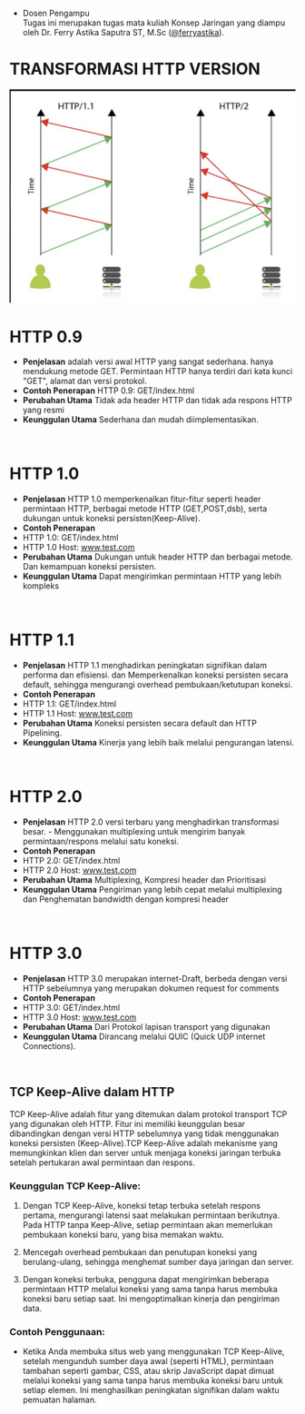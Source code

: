 * Dosen Pengampu  
Tugas ini merupakan tugas mata kuliah Konsep Jaringan yang diampu oleh Dr. Ferry Astika Saputra ST, M.Sc ([@ferryastika](https://github.com/ferryastika)).

# TRANSFORMASI HTTP VERSION
![Perbedaan HTTP 1.1 dan 2.0](http.png)
# HTTP 0.9
-  **Penjelasan** adalah versi awal HTTP yang sangat sederhana. hanya mendukung metode GET. Permintaan HTTP hanya terdiri dari kata kunci "GET", alamat dan versi protokol.
-  **Contoh Penerapan**  HTTP 0.9: GET/index.html
-  **Perubahan Utama** Tidak ada header HTTP dan tidak ada respons HTTP yang resmi
-  **Keunggulan Utama** Sederhana dan mudah diimplementasikan.
<br/>

# HTTP 1.0
-  **Penjelasan** HTTP 1.0 memperkenalkan fitur-fitur seperti header permintaan HTTP, berbagai metode HTTP (GET,POST,dsb), serta dukungan untuk koneksi persisten(Keep-Alive).
-  **Contoh Penerapan**  
- HTTP 1.0: GET/index.html 
- HTTP 1.0 Host: www.test.com
-  **Perubahan Utama** Dukungan untuk header HTTP dan berbagai metode. Dan kemampuan koneksi persisten.
-  **Keunggulan Utama** Dapat mengirimkan permintaan HTTP yang lebih kompleks
<br/>

# HTTP 1.1
-  **Penjelasan** HTTP 1.1 menghadirkan peningkatan signifikan dalam performa dan efisiensi. dan Memperkenalkan koneksi persisten secara default, sehingga mengurangi overhead pembukaan/ketutupan koneksi.
-  **Contoh Penerapan**  
- HTTP 1.1: GET/index.html 
- HTTP 1.1 Host: www.test.com
-  **Perubahan Utama** Koneksi persisten secara default dan HTTP Pipelining.
-  **Keunggulan Utama** Kinerja yang lebih baik melalui pengurangan latensi.
<br/>

# HTTP 2.0
-  **Penjelasan** HTTP 2.0 versi terbaru yang menghadirkan transformasi besar. - Menggunakan multiplexing untuk mengirim banyak permintaan/respons melalui satu koneksi.
-  **Contoh Penerapan**  
- HTTP 2.0: GET/index.html 
- HTTP 2.0 Host: www.test.com
-  **Perubahan Utama** Multiplexing, Kompresi header dan Prioritisasi
-  **Keunggulan Utama** Pengiriman yang lebih cepat melalui multiplexing dan Penghematan bandwidth dengan kompresi header
<br/>

# HTTP 3.0
-  **Penjelasan** HTTP 3.0 merupakan internet-Draft, berbeda dengan versi HTTP sebelumnya yang merupakan dokumen request for comments
-  **Contoh Penerapan**  
- HTTP 3.0: GET/index.html 
- HTTP 3.0 Host: www.test.com
-  **Perubahan Utama** Dari Protokol lapisan transport yang digunakan
-  **Keunggulan Utama** Dirancang melalui QUIC (Quick UDP internet Connections).
<br/>

## TCP Keep-Alive dalam HTTP

TCP Keep-Alive adalah fitur yang ditemukan dalam protokol transport TCP yang digunakan oleh HTTP. Fitur ini memiliki keunggulan besar dibandingkan dengan versi HTTP sebelumnya yang tidak menggunakan koneksi persisten (Keep-Alive).TCP Keep-Alive adalah mekanisme yang memungkinkan klien dan server untuk menjaga koneksi jaringan terbuka setelah pertukaran awal permintaan dan respons.

### Keunggulan TCP Keep-Alive:

1. Dengan TCP Keep-Alive, koneksi tetap terbuka setelah respons pertama, mengurangi latensi saat melakukan permintaan berikutnya. Pada HTTP tanpa Keep-Alive, setiap permintaan akan memerlukan pembukaan koneksi baru, yang bisa memakan waktu.

2. Mencegah overhead pembukaan dan penutupan koneksi yang berulang-ulang, sehingga menghemat sumber daya jaringan dan server.

3. Dengan koneksi terbuka, pengguna dapat mengirimkan beberapa permintaan HTTP melalui koneksi yang sama tanpa harus membuka koneksi baru setiap saat. Ini mengoptimalkan kinerja dan pengiriman data.

### Contoh Penggunaan:

- Ketika Anda membuka situs web yang menggunakan TCP Keep-Alive, setelah mengunduh sumber daya awal (seperti HTML), permintaan tambahan seperti gambar, CSS, atau skrip JavaScript dapat dimuat melalui koneksi yang sama tanpa harus membuka koneksi baru untuk setiap elemen. Ini menghasilkan peningkatan signifikan dalam waktu pemuatan halaman.
